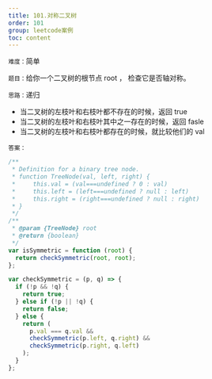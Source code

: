 ```yaml
---
title: 101.对称二叉树
order: 101
group: leetcode案例
toc: content
---
```


`难度：`简单

`题目：`给你一个二叉树的根节点 root ， 检查它是否轴对称。

`思路：`递归

- 当二叉树的左枝叶和右枝叶都不存在的时候，返回 true
- 当二叉树的左枝叶和右枝叶其中之一存在的时候，返回 fasle
- 当二叉树的左枝叶和右枝叶都存在的时候，就比较他们的 val

`答案：`

```js
/**
 * Definition for a binary tree node.
 * function TreeNode(val, left, right) {
 *     this.val = (val===undefined ? 0 : val)
 *     this.left = (left===undefined ? null : left)
 *     this.right = (right===undefined ? null : right)
 * }
 */
/**
 * @param {TreeNode} root
 * @return {boolean}
 */
var isSymmetric = function (root) {
  return checkSymmetric(root, root);
};

var checkSymmetric = (p, q) => {
  if (!p && !q) {
    return true;
  } else if (!p || !q) {
    return false;
  } else {
    return (
      p.val === q.val &&
      checkSymmetric(p.left, q.right) &&
      checkSymmetric(p.right, q.left)
    );
  }
};
```
